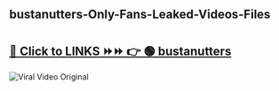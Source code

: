 
 ## bustanutters-Only-Fans-Leaked-Videos-Files

# <h2><a href="https://mediaupload.pro?bustanutters">🔗 Click to LINKS ⏩⏩ 👉 🟢 bustanutters </a></h2>

<a href="https://mediaupload.pro?bustanutters" rel="nofollow" data-target="animated-image.originalLink"><img src="https://i.ibb.co.com/xMMVF88/686577567.gif" alt="Viral Video Original" style="max-width: 100%; display: inline-block;" data-target="animated-image.originalImage"></a>